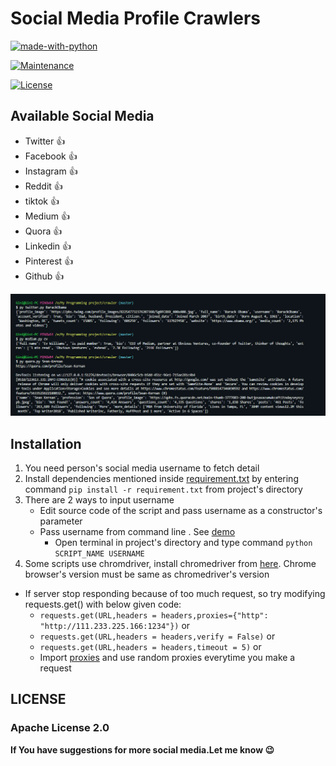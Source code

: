 # Social Media Profile Crawlers



[![made-with-python](https://img.shields.io/badge/Made%20with-Python-1f425f.svg)](https://www.python.org/)

[![Maintenance](https://img.shields.io/badge/Maintained%3F-yes-green.svg)](https://GitHub.com/Naereen/StrapDown.js/graphs/commit-activity)

[![License](https://img.shields.io/badge/License-Apache%202.0-blue.svg)](https://opensource.org/licenses/Apache-2.0)







## Available Social Media
- Twitter :+1:
- Facebook :+1:
- Instagram :+1:
- Reddit :+1:   
- tiktok :+1:
- Medium :+1:
- Quora :+1:
- Linkedin :+1:
- Pinterest :+1:
- Github :+1:


![Screenshot](screenshots/screenshot1.PNG)



## Installation
1. You need person's social media username to fetch detail
1. Install dependencies mentioned inside [requirement.txt](requirement.txt) by entering command ```pip install -r requirement.txt``` from project's directory 
1. There are 2 ways to input username
    - Edit source code of the script and pass username as a constructor's parameter
    - Pass username from command line  . See [demo](screenshots/demo.gif)
        - Open terminal in project's directory and type command ```python SCRIPT_NAME USERNAME```
1. Some scripts use chromdriver, install chromedriver from [here](https://chromedriver.chromium.org/downloads). Chrome browser's version must be same as chromedriver's version

- If server stop responding because of too much request, so try modifying requests.get() with below given code:
    - ```requests.get(URL,headers = headers,proxies={"http": "http://111.233.225.166:1234"})```
                                or
    - ```requests.get(URL,headers = headers,verify = False)```
                                or
    - ```requests.get(URL,headers = headers,timeout = 5)```
                                or
    -  Import [proxies](proxies.py) and use random proxies everytime you make a request   


## LICENSE 

### Apache License 2.0                                 

**If You have suggestions for more social media.Let me know :wink:**


